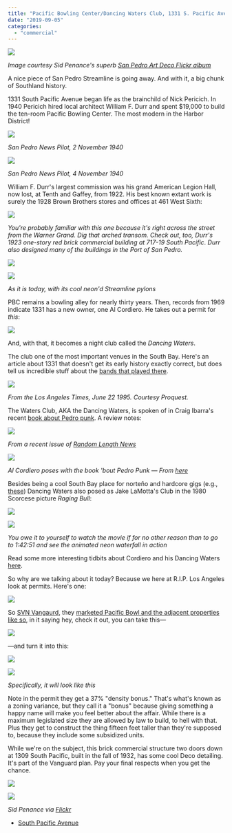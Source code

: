 ```yaml
---
title: "Pacific Bowling Center/Dancing Waters Club, 1331 S. Pacific Ave."
date: "2019-09-05"
categories: 
  - "commercial"
---
```


![](images/88a92-dancing-waters-1940.jpg)

_Image courtesy Sid Penance's superb_ [_San Pedro Art Deco Flickr album_](https://www.flickr.com/photos/7398381@N04/albums/72157626784811946/)

A nice piece of San Pedro Streamline is going away. And with it, a big chunk of Southland history.

1331 South Pacific Avenue began life as the brainchild of Nick Pericich. In 1940 Pericich hired local architect William F. Durr and spent $19,000 to build the ten-room Pacific Bowling Center. The most modern in the Harbor District!

![](images/Screen-Shot-2019-08-23-at-10.04.50-PM-1-828x1024.jpg)

_San Pedro News Pilot, 2 November 1940_

![](images/dbeeb-screen-shot-2019-08-23-at-10.07.10-pm-1-1.jpg)

_San Pedro News Pilot, 4 November 1940_

William F. Durr's largest commission was his grand American Legion Hall, now lost, at Tenth and Gaffey, from 1922. His best known extant work is surely the 1928 Brown Brothers stores and offices at 461 West Sixth:

![](images/Screen-Shot-2019-08-23-at-10.22.49-PM-1-1024x838.jpg)

_You're probably familiar with this one because it's right across the street from the Warner Grand. Dig that arched transom._ _Check out, too, Durr's 1923 one-story red brick commercial building at 717-19 South Pacific_. _Durr also designed many of the buildings in the Port of San Pedro._

![](images/bda62-screen-shot-2019-08-23-at-10.35.53-pm-1.jpg)

![](images/Screen-Shot-2019-08-23-at-7.05.46-PM-1-1024x686.jpg)

_As it is today, with its cool neon'd Streamline pylons_

PBC remains a bowling alley for nearly thirty years. Then, records from 1969 indicate 1331 has a new owner, one Al Cordiero. He takes out a permit for _this_:

![](images/306bc-screen-shot-2019-08-23-at-7.56.29-pm-1.jpg)

And, with that, it becomes a night club called the _Dancing Waters_.

The club one of the most important venues in the South Bay. Here's an article about 1331 that doesn't get its early history exactly correct, but does tell us incredible stuff about the [bands that played there](https://www.setlist.fm/venue/waters-club-san-pedro-ca-usa-33d394d5.html?page=6).

![](images/3b5d2-screen-shot-2019-08-23-at-7.12.28-pm-1.jpg)

_From the Los Angeles Times, June 22 1995. Courtesy Proquest._

The Waters Club, AKA the Dancing Waters, is spoken of in Craig Ibarra's recent [book about Pedro punk](https://endfwy.bigcartel.com/product/a-wailing-of-a-town-an-oral-history-of-early-san-pedro-punk-and-more-1977-1985). A review notes:

![](images/a754c-screen-shot-2019-08-23-at-7.46.59-pm-1.jpg)

_From a recent issue of [Random Length News](https://issuu.com/randomlengthsnews/docs/rl_8-17-17_issupdf)_

![](https://riplosangeles.files.wordpress.com/2022/01/screen-shot-2022-01-10-at-12.49.42-pm.jpg?w=1016)

_Al Cordiero poses with the book 'bout Pedro Punk_ — _From [here](https://www.instagram.com/p/B9N2crlAOAe/)_

Besides being a cool South Bay place for norteño and hardcore gigs (e.g., [these](https://live.staticflickr.com/65535/48679708387_d2125e634c_o.jpg)) Dancing Waters also posed as Jake LaMotta's Club in the 1980 Scorcese picture _Raging Bull_:

![](images/cb1e7-jake-la-mottas.jpg)

![](images/ea2a9-la-mottas-animated-neon-raging-bull.jpg)

_You owe it to yourself to watch the movie if for no other reason than to go to 1:42:51 and see the animated neon waterfall in action_

Read some more interesting tidbits about Cordiero and his Dancing Waters [here](https://spbxb.wordpress.com/2010/02/22/dancing-waters-the-true-san-pedro-story/).

So why are we talking about it today? Because we here at R.I.P. Los Angeles look at permits. Here's one:

![](images/04088-screen-shot-2019-08-23-at-7.55.51-pm-1.jpg)

So [SVN Vangaurd](https://svnvanguard.com/), they [marketed Pacific Bowl and the adjacent properties like so](http://images3.loopnet.com/d2/Ez6cQhhwZn6f3sL5tVC8d2M1U-awhnog9aQjcZf-TLc/document.pdf), in it saying hey, check it out, you can take this—

![](images/25b30-screen-shot-2019-08-23-at-8.14.02-pm-1.jpg)

—and turn it into this:

![](images/Screen-Shot-2019-08-23-at-8.14.42-PM-1-1024x467.jpg)

![](images/screen-shot-2022-01-10-at-12.48.49-pm.jpg)

_Specifically, it will look like this_

Note in the permit they get a 37% "density bonus." That's what's known as a zoning variance, but they call it a "bonus" because giving something a happy name will make you feel better about the affair. While there is a maximum legislated size they are allowed by law to build, to hell with that. Plus they get to construct the thing fifteen feet taller than they're supposed to, because they include some subsidized units.

While we're on the subject, this brick commercial structure two doors down at 1309 South Pacific, built in the fall of 1932, has some cool Deco detailing. It's part of the Vanguard plan. Pay your final respects when you get the chance.

![](images/Screen-Shot-2019-08-23-at-7.07.33-PM-1-1024x580.jpg)

![](images/7e3e5-1309-pacific.jpg)

_Sid Penance via [Flickr](https://www.flickr.com/photos/7398381@N04/5749373191/in/album-72157626784811946/)_

- [South Pacific Avenue](https://www.google.com/maps/search/?api=1&query=33.73184,-118.28811)
